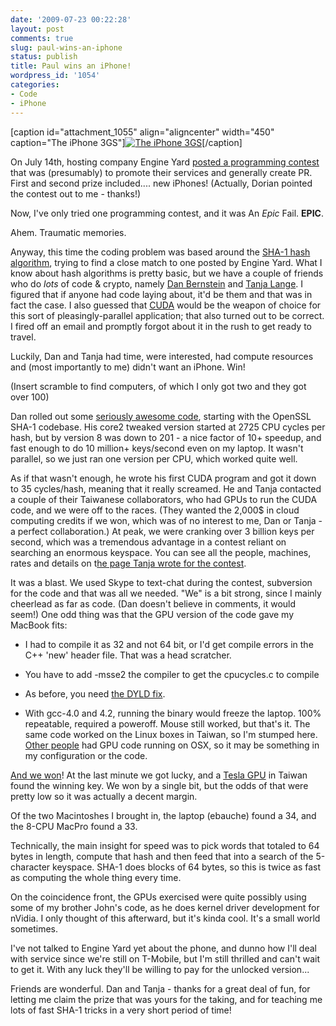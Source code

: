 ```yaml
---
date: '2009-07-23 00:22:28'
layout: post
comments: true
slug: paul-wins-an-iphone
status: publish
title: Paul wins an iPhone!
wordpress_id: '1054'
categories:
- Code
- iPhone
---
```


[caption id="attachment_1055" align="aligncenter" width="450" caption="The iPhone 3GS"][![The iPhone 3GS](http://fnord.phfactor.net/wp-content/uploads/2009/07/picture-11-450x265.png)](http://www.apple.com/iphone)[/caption]

On July 14th, hosting company Engine Yard [posted a programming contest](http://www.engineyard.com/blog/2009/programming-contest-win-iphone-3gs-2k-cloud-credit/) that was (presumably) to promote their services and generally create PR. First and second prize included.... new iPhones! (Actually, Dorian pointed the contest out to me - thanks!)

Now, I've only tried one programming contest, and it was An _Epic_ Fail. **EPIC**.

Ahem. Traumatic memories.

Anyway, this time the coding problem was based around the [SHA-1 hash algorithm](http://en.wikipedia.org/wiki/SHA-1), trying to find a close match to one posted by Engine Yard. What I know about hash algorithms is pretty basic, but we have a couple of friends who do _lots_ of code & crypto, namely [Dan Bernstein](http://cr.yp.to/djb.html) and [Tanja Lange](http://www.hyperelliptic.org/tanja/). I figured that if anyone had code laying about, it'd be them and that was in fact the case. I also guessed that [CUDA](http://fnord.phfactor.net/2008/10/28/cuda-on-the-macbook-aluminum/) would be the weapon of choice for this sort of pleasingly-parallel application; that also turned out to be correct. I fired off an email and promptly forgot about it in the rush to get ready to travel.

Luckily, Dan and Tanja had time, were interested, had compute resources and (most importantly to me) didn't want an iPhone. Win!

(Insert scramble to find computers, of which I only got two and they got over 100)

Dan rolled out some [seriously awesome code](http://cr.yp.to/nearsha.html), starting with the OpenSSL SHA-1 codebase. His core2 tweaked version started at 2725 CPU cycles per hash, but by version 8 was down to 201 - a nice factor of 10+ speedup, and fast enough to do 10 million+ keys/second even on my laptop. It wasn't parallel, so we just ran one version per CPU, which worked quite well.

As if that wasn't enough, he wrote his first CUDA program and got it down to 35 cycles/hash, meaning that it really screamed. He and Tanja contacted a couple of their Taiwanese collaborators, who had GPUs to run the CUDA code, and we were off to the races. (They wanted the 2,000$ in cloud computing credits if we won, which was of no interest to me, Dan or Tanja - a perfect collaboration.) At peak, we were cranking over 3 billion keys per second, which was a tremendous advantage in a contest reliant on searching an enormous keyspace. You can see all the people, machines, rates and details on t[he page Tanja wrote for the contest](http://www.win.tue.nl/cccc/sha-1-challenge.html).

It was a blast. We used Skype to text-chat during the contest, subversion for the code and that was all we needed. "We" is a bit strong, since I mainly cheerlead as far as code. (Dan doesn't believe in comments, it would seem!) One odd thing was that the GPU version of the code gave my MacBook fits:



	
  * I had to compile it as 32 and not 64 bit, or I'd get compile errors in the C++ 'new' header file. That was a head scratcher.

	
  * You have to add -msse2 the compiler to get the cpucycles.c to compile

	
  * As before, you need [the DYLD fix](http://fnord.phfactor.net/2008/10/28/cuda-on-the-macbook-aluminum/).

	
  * With gcc-4.0 and 4.2, running the binary would freeze the laptop. 100% repeatable, required a poweroff. Mouse still worked, but that's it. The same code worked on the Linux boxes in Taiwan, so I'm stumped here. [Other people](http://forums.nvidia.com/index.php?showtopic=102349) had GPU code running on OSX, so it may be something in my configuration or the code.




[And we won](http://www.engineyard.com/blog/2009/programming-contest-and-the-winners-are/)! At the last minute we got lucky, and a [Tesla GPU](http://www.nvidia.com/page/hpc.html) in Taiwan found the winning key. We won by a single bit, but the odds of that were pretty low so it was actually a decent margin.




Of the two Macintoshes I brought in, the laptop (ebauche) found a 34, and the 8-CPU MacPro found a 33.




Technically, the main insight for speed was to pick words that totaled to 64 bytes in length, compute that hash and then feed that into a search of the 5-character keyspace. SHA-1 does blocks of 64 bytes, so this is twice as fast as computing the whole thing every time.




On the coincidence front, the GPUs exercised were quite possibly using some of my brother John's code, as he does kernel driver development for nVidia. I only thought of this afterward, but it's kinda cool. It's a small world sometimes.




I've not talked to Engine Yard yet about the phone, and dunno how I'll deal with service since we're still on T-Mobile, but I'm still thrilled and can't wait to get it. With any luck they'll be willing to pay for the unlocked version...




Friends are wonderful. Dan and Tanja - thanks for a great deal of fun, for letting me claim the prize that was yours for the taking, and for teaching me lots of fast SHA-1 tricks in a very short period of time!
